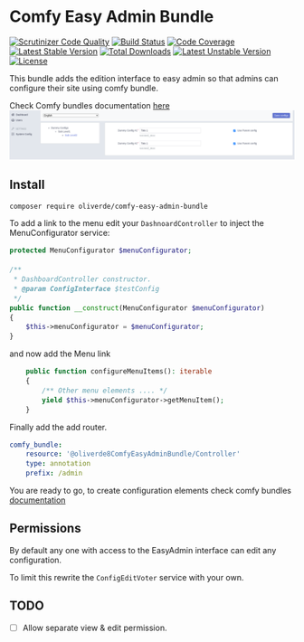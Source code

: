 
# Comfy Easy Admin Bundle

[![Scrutinizer Code Quality](https://scrutinizer-ci.com/g/oliverde8/comfyEasyAdminBundle/badges/quality-score.png?b=master)](https://scrutinizer-ci.com/g/oliverde8/comfyEasyAdminBundle/?branch=master)
[![Build Status](https://scrutinizer-ci.com/g/oliverde8/comfyEasyAdminBundle/badges/build.png?b=master)](https://scrutinizer-ci.com/g/oliverde8/comfyEasyAdminBundle/build-status/master)
[![Code Coverage](https://scrutinizer-ci.com/g/oliverde8/comfyEasyAdminBundle/badges/coverage.png?b=master)](https://scrutinizer-ci.com/g/oliverde8/comfyEasyAdminBundle/?branch=master)
[![Latest Stable Version](https://poser.pugx.org/oliverde8/comfy-easy-admin-bundle/v)](//packagist.org/packages/oliverde8/comfy-easy-admin-bundle) 
[![Total Downloads](https://poser.pugx.org/oliverde8/comfy-easy-admin-bundle/downloads)](//packagist.org/packages/oliverde8/comfy-easy-admin-bundle) 
[![Latest Unstable Version](https://poser.pugx.org/oliverde8/comfy-easy-admin-bundle/v/unstable)](//packagist.org/packages/oliverde8/comfy-easy-admin-bundle) 
[![License](https://poser.pugx.org/oliverde8/comfy-easy-admin-bundle/license)](//packagist.org/packages/oliverde8/comfy-easy-admin-bundle)

This bundle adds the edition interface to easy admin so that admins can configure their site using comfy bundle. 

Check Comfy bundles documentation [here](https://github.com/oliverde8/comfyBundle)
![alt text](docs/example.png)

## Install

```shell
composer require oliverde/comfy-easy-admin-bundle
```

To add a link to the menu edit your `DashnoardController` to inject the MenuConfigurator service: 

```php
protected MenuConfigurator $menuConfigurator;

/**
 * DashboardController constructor.
 * @param ConfigInterface $testConfig
 */
public function __construct(MenuConfigurator $menuConfigurator)
{
    $this->menuConfigurator = $menuConfigurator;
}
```

and now add the Menu link

```php
    public function configureMenuItems(): iterable
    {
        /** Other menu elements .... */
        yield $this->menuConfigurator->getMenuItem();
    }
```

Finally add the add router. 

```yaml
comfy_bundle:
    resource: '@oliverde8ComfyEasyAdminBundle/Controller'
    type: annotation
    prefix: /admin
```

You are ready to go, to create configuration elements check comfy bundles [documentation](https://github.com/oliverde8/comfyBundle)

## Permissions

By default any one with access to the EasyAdmin interface can edit any configuration. 

To limit this rewrite the `ConfigEditVoter` service with your own.

## TODO

- [ ] Allow separate view & edit permission.
